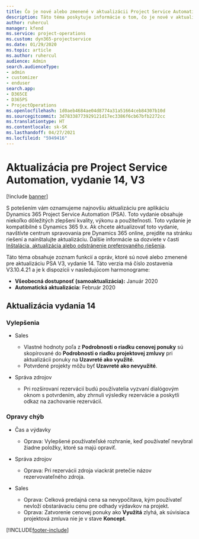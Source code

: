 ```yaml
---
title: Čo je nové alebo zmenené v aktualizácii Project Service Automation, vydanie 14, V3
description: Táto téma poskytuje informácie o tom, čo je nové v aktualizácii Project Service Automation, vydanie 14, V3.
author: ruhercul
manager: kfend
ms.service: project-operations
ms.custom: dyn365-projectservice
ms.date: 01/29/2020
ms.topic: article
ms.author: ruhercul
audience: Admin
search.audienceType:
- admin
- customizer
- enduser
search.app:
- D365CE
- D365PS
- ProjectOperations
ms.openlocfilehash: 1d0aeb4684ae04d8774a31a51664ceb84307b10d
ms.sourcegitcommit: 3d78338773929121d17ec3386f6cb67bfb2272cc
ms.translationtype: HT
ms.contentlocale: sk-SK
ms.lasthandoff: 04/27/2021
ms.locfileid: "5949416"
---
```

# <a name="project-service-automation-update-release-14-v3"></a>Aktualizácia pre Project Service Automation, vydanie 14, V3

[!include [banner](../includes/psa-now-project-operations.md)]

S potešením vám oznamujeme najnovšiu aktualizáciu pre aplikáciu Dynamics 365 Project Service Automation (PSA). Toto vydanie obsahuje niekoľko dôležitých zlepšení kvality, výkonu a použiteľnosti. Toto vydanie je kompatibilné s Dynamics 365 9.x. Ak chcete aktualizovať toto vydanie, navštívte centrum spravovania pre Dynamics 365 online, prejdite na stránku riešení a nainštalujte aktualizáciu. Ďalšie informácie sa dozviete v časti [Inštalácia, aktualizácia alebo odstránenie preferovaného riešenia](/power-platform/admin/install-remove-preferred-solution).

Táto téma obsahuje zoznam funkcií a opráv, ktoré sú nové alebo zmenené pre aktualizáciu PSA V3, vydanie 14. Táto verzia má číslo zostavenia V3.10.4.21 a je k dispozícii v nasledujúcom harmonograme:

- **Všeobecná dostupnosť (samoaktualizácia):** Január 2020
- **Automatická aktualizácia:** Február 2020

## <a name="update-release-14"></a>Aktualizácia vydania 14

### <a name="enhancements"></a>Vylepšenia

- Sales

     - Vlastné hodnoty poľa z **Podrobnosti o riadku cenovej ponuky** sú skopírované do **Podrobnosti o riadku projektovej zmluvy** pri aktualizácii ponuky na **Uzavreté ako využité**.
     - Potvrdené projekty môžu byť **Uzavreté ako nevyužité**.

- Správa zdrojov

     - Pri rozširovaní rezervácií budú používatelia vyzvaní dialógovým oknom s potvrdením, aby zhrnuli výsledky rezervácie a poskytli odkaz na zachovanie rezervácií.


### <a name="bug-fixes"></a>Opravy chýb

- Čas a výdavky

     - Oprava: Vylepšené používateľské rozhranie, keď používateľ nevybral žiadne položky, ktoré sa majú opraviť.

- Správa zdrojov

     - Oprava: Pri rezervácii zdroja viackrát pretečie názov rezervovateľného zdroja.

- Sales

     - Oprava: Celková predajná cena sa nevypočítava, kým používateľ nevloží obstarávaciu cenu pre odhady výdavkov na projekt.
     - Oprava: Zatvorenie cenovej ponuky ako **Využitá** zlyhá, ak súvisiaca projektová zmluva nie je v stave **Koncept**.



[!INCLUDE[footer-include](../includes/footer-banner.md)]